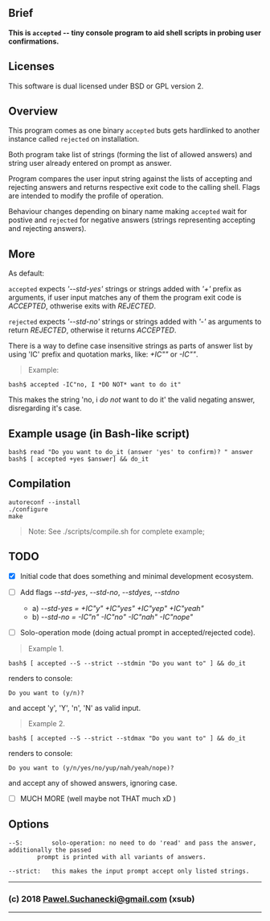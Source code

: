 

Brief
---
**This is `accepted` -- tiny console program to aid shell scripts in probing user confirmations.**


Licenses
---
This software is dual licensed under BSD or GPL version 2.


Overview
---
This program comes as one binary `accepted` buts gets hardlinked to another instance called `rejected` on installation.

Both program take list of strings (forming the list of allowed answers) and string user already entered on prompt as answer.

Program compares the user input string against the lists of accepting and rejecting answers and returns respective exit code to the calling shell. Flags are intended to modify the profile of operation.

Behaviour changes depending on binary name making `accepted` wait for postive and `rejected` for negative answers (strings representing accepting and rejecting answers).


More
----
As default:

`accepted` expects *'--std-yes'* strings or strings added with *'+'* prefix as arguments, if user input matches any of them the program exit code is *ACCEPTED*, othwerise exits with *REJECTED*. 

`rejected` expects *'--std-no'* strings or strings added with *'-'* as arguments to return *REJECTED*, otherwise it returns *ACCEPTED*. 

There is a way to define case insensitive strings as parts of answer list by using 'IC' prefix and quotation marks, like: *+IC"<string>"* or *-IC"<string>"*.

> Example:

```
bash$ accepted -IC"no, I *DO NOT* want to do it"   
```

This makes the string 'no, i *do not* want to do it' the valid negating answer, disregarding it's case.


Example usage (in Bash-like script)
----

```
bash$ read "Do you want to do_it (answer 'yes' to confirm)? " answer
bash$ [ accepted +yes $answer] && do_it
```


Compilation
----

```
autoreconf --install
./configure
make
```

> Note: See ./scripts/compile.sh for complete example; 

TODO
----

- [x] Initial code that does something and minimal development ecosystem.

- [ ] Add flags *--std-yes*, *--std-no*, *--stdyes*, *--stdno*

  - a) *--std-yes = +IC"y" +IC"yes" +IC"yep" +IC"yeah"* 
  - b) *--std-no  = -IC"n" -IC"no" -IC"nah" -IC"nope"*
 

- [ ] Solo-operation mode (doing actual prompt in accepted/rejected code).

> Example 1.
```
bash$ [ accepted --S --strict --stdmin "Do you want to" ] && do_it
```

renders to console: 

```
Do you want to (y/n)? 
```

and accept 'y', 'Y', 'n', 'N' as valid input.


> Example 2.

```	
bash$ [ accepted --S --strict --stdmax "Do you want to" ] && do_it
```

renders to console: 

```
Do you want to (y/n/yes/no/yup/nah/yeah/nope)?
``` 

and accept any of showed answers, ignoring case.

- [ ] MUCH MORE (well maybe not THAT much xD )

Options
---

```
--S: 		solo-operation: no need to do 'read' and pass the answer, additionally the passed
		prompt is printed with all variants of answers.

--strict:	this makes the input prompt accept only listed strings.
```

---
### (c) 2018 Pawel.Suchanecki@gmail.com (xsub)
---


